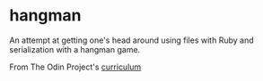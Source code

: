 # hangman

An attempt at getting one's head around using files with Ruby and serialization with a hangman game.

From The Odin Project's [curriculum](http://www.theodinproject.com/courses/ruby-programming)
